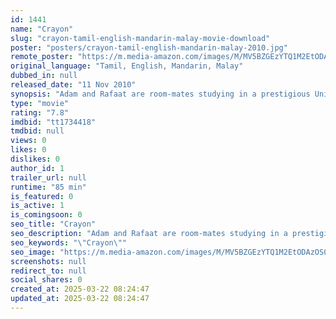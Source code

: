 ```yaml
---
id: 1441
name: "Crayon"
slug: "crayon-tamil-english-mandarin-malay-movie-download"
poster: "posters/crayon-tamil-english-mandarin-malay-2010.jpg"
remote_poster: "https://m.media-amazon.com/images/M/MV5BZGEzYTQ1M2EtODAzOS00OGY1LWI3MDUtODEyNWQxMzZmM2IzXkEyXkFqcGdeQXVyMTUzMDA3Mjc2._V1_SX300.jpg"
original_language: "Tamil, English, Mandarin, Malay"
dubbed_in: null
released_date: "11 Nov 2010"
synopsis: "Adam and Rafaat are room-mates studying in a prestigious University in Singapore. Adam an Asean scholar is a Chinese Malaysian over achiever and Rafaat is a Malay Singaporean who's an IT genius. On the surface you see them being o..."
type: "movie"
rating: "7.8"
imdbid: "tt1734418"
tmdbid: null
views: 0
likes: 0
dislikes: 0
author_id: 1
trailer_url: null
runtime: "85 min"
is_featured: 0
is_active: 1
is_comingsoon: 0
seo_title: "Crayon"
seo_description: "Adam and Rafaat are room-mates studying in a prestigious University in Singapore. Adam an Asean scholar is a Chinese Malaysian over achiever and Rafaat is a Malay Singaporean who's an IT genius. On the surface you see them being o..."
seo_keywords: "\"Crayon\""
seo_image: "https://m.media-amazon.com/images/M/MV5BZGEzYTQ1M2EtODAzOS00OGY1LWI3MDUtODEyNWQxMzZmM2IzXkEyXkFqcGdeQXVyMTUzMDA3Mjc2._V1_SX300.jpg"
screenshots: null
redirect_to: null
social_shares: 0
created_at: 2025-03-22 08:24:47
updated_at: 2025-03-22 08:24:47
---
```


